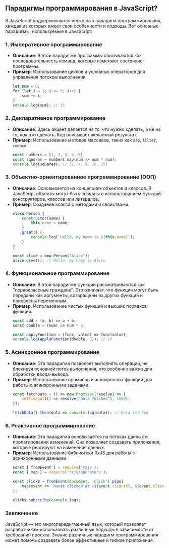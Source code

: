 ## Парадигмы программирования в JavaScript?

В JavaScript поддерживаются несколько парадигм программирования, каждая из которых имеет свои особенности и подходы. Вот основные парадигмы, используемые в JavaScript:

### 1. **Императивное программирование**
- **Описание**: В этой парадигме программы описываются как последовательность команд, которые изменяют состояние программы.
- **Пример**: Использование циклов и условных операторов для управления потоком выполнения.
  ```javascript
  let sum = 0;
  for (let i = 1; i <= 5; i++) {
      sum += i;
  }
  console.log(sum); // 15
  ```

### 2. **Декларативное программирование**
- **Описание**: Здесь акцент делается на то, *что* нужно сделать, а не на то, *как* это сделать. Код описывает желаемый результат.
- **Пример**: Использование методов массивов, таких как `map`, `filter`, `reduce`.
  ```javascript
  const numbers = [1, 2, 3, 4, 5];
  const squares = numbers.map(num => num * num);
  console.log(squares); // [1, 4, 9, 16, 25]
  ```

### 3. **Объектно-ориентированное программирование (ООП)**
- **Описание**: Основывается на концепциях объектов и классов. В JavaScript объекты могут быть созданы с использованием функций-конструкторов, классов или литералов.
- **Пример**: Создание класса с методами и свойствами.
  ```javascript
  class Person {
      constructor(name) {
          this.name = name;
      }
      greet() {
          console.log(`Hello, my name is ${this.name}`);
      }
  }

  const alice = new Person("Alice");
  alice.greet(); // Hello, my name is Alice
  ```

### 4. **Функциональное программирование**
- **Описание**: В этой парадигме функции рассматриваются как "первоклассные граждане". Это означает, что функции могут быть переданы как аргументы, возвращены из других функций и присвоены переменным.
- **Пример**: Использование чистых функций и высших порядков функций.
  ```javascript
  const add = (a, b) => a + b;
  const double = (num) => num * 2;
  
  const applyFunction = (func, value) => func(value);
  console.log(applyFunction(double, 5)); // 10
  ```

### 5. **Асинхронное программирование**
- **Описание**: Эта парадигма позволяет выполнять операции, не блокируя основной поток выполнения, что особенно важно для обработки ввода-вывода.
- **Пример**: Использование промисов и асинхронных функций для работы с асинхронными задачами.
  ```javascript
  const fetchData = () => new Promise((resolve) => {
      setTimeout(() => resolve("Data fetched"), 1000);
  });

  fetchData().then(data => console.log(data)); // Data fetched
  ```

### 6. **Реактивное программирование**
- **Описание**: Эта парадигма основывается на потоках данных и пропагировании изменений. Она позволяет создавать приложения, которые реагируют на изменения данных.
- **Пример**: Использование библиотеки RxJS для работы с асинхронными данными.
  ```javascript
  const { fromEvent } = require('rxjs');
  const { map } = require('rxjs/operators');

  const click$ = fromEvent(document, 'click').pipe(
      map(event => `Mouse clicked at (${event.clientX}, ${event.clientY})`)
  );

  click$.subscribe(console.log);
  ```

### Заключение
JavaScript — это многопарадигменный язык, который позволяет разработчикам использовать различные подходы в зависимости от требований проекта. Знание различных парадигм программирования может помочь создавать более эффективные и гибкие приложения.